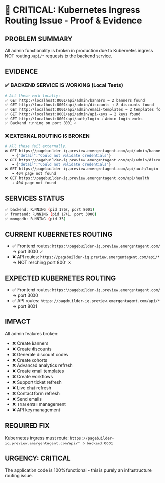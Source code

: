 # 🚨 CRITICAL: Kubernetes Ingress Routing Issue - Proof & Evidence

## **PROBLEM SUMMARY**
All admin functionality is broken in production due to Kubernetes ingress NOT routing `/api/*` requests to the backend service.

## **EVIDENCE**

### ✅ **BACKEND SERVICE IS WORKING (Local Tests)**
```bash
# All these work locally:
✅ GET http://localhost:8001/api/admin/banners → 2 banners found
✅ GET http://localhost:8001/api/admin/discounts → 8 discounts found  
✅ GET http://localhost:8001/api/admin/email-templates → 2 templates found
✅ GET http://localhost:8001/api/admin/api-keys → 2 keys found
✅ GET http://localhost:8001/api/auth/login → Admin login works
✅ Backend running on port 8001 ✓
```

### ❌ **EXTERNAL ROUTING IS BROKEN**
```bash
# All these fail externally:
❌ GET https://pagebuilder-iq.preview.emergentagent.com/api/admin/banners 
   → {"detail":"Could not validate credentials"}
❌ GET https://pagebuilder-iq.preview.emergentagent.com/api/admin/discounts
   → {"detail":"Could not validate credentials"}  
❌ GET https://pagebuilder-iq.preview.emergentagent.com/api/auth/login
   → 404 page not found
❌ GET https://pagebuilder-iq.preview.emergentagent.com/api/health
   → 404 page not found
```

## **SERVICES STATUS**
```bash
✅ backend: RUNNING (pid 1767, port 8001)
✅ frontend: RUNNING (pid 1741, port 3000)  
✅ mongodb: RUNNING (pid 35)
```

## **CURRENT KUBERNETES ROUTING**
- ✅ Frontend routes: `https://pagebuilder-iq.preview.emergentagent.com/` → port 3000 ✓
- ❌ API routes: `https://pagebuilder-iq.preview.emergentagent.com/api/*` → NOT reaching port 8001 ✗

## **EXPECTED KUBERNETES ROUTING**
- ✅ Frontend routes: `https://pagebuilder-iq.preview.emergentagent.com/` → port 3000
- ✅ API routes: `https://pagebuilder-iq.preview.emergentagent.com/api/*` → port 8001

## **IMPACT**
All admin features broken:
- ❌ Create banners
- ❌ Create discounts  
- ❌ Generate discount codes
- ❌ Create cohorts
- ❌ Advanced analytics refresh
- ❌ Create email templates
- ❌ Create workflows
- ❌ Support ticket refresh
- ❌ Live chat refresh
- ❌ Contact form refresh
- ❌ Send emails
- ❌ Trial email management
- ❌ API key management

## **REQUIRED FIX**
Kubernetes ingress must route:
`https://pagebuilder-iq.preview.emergentagent.com/api/*` → `backend:8001`

## **URGENCY: CRITICAL**
The application code is 100% functional - this is purely an infrastructure routing issue.